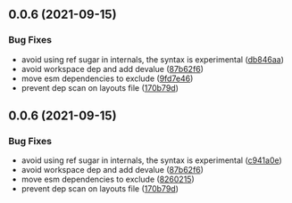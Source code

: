 ## 0.0.6 (2021-09-15)


### Bug Fixes

* avoid using ref sugar in internals, the syntax is experimental ([db846aa](https://github.com/ElMassimo/astrovite/commit/db846aa66f0dbfdbb8c69c6b9c91c391aa659235))
* avoid workspace dep and add devalue ([87b62f6](https://github.com/ElMassimo/astrovite/commit/87b62f676387f7b3493e194925f9e610cd14068e))
* move esm dependencies to exclude ([9fd7e46](https://github.com/ElMassimo/astrovite/commit/9fd7e468fabac1d86b7a3fc98c69258bbc3e1500))
* prevent dep scan on layouts file ([170b79d](https://github.com/ElMassimo/astrovite/commit/170b79d7e9e75a2fa477433b60463e722a5c91b7))



## 0.0.6 (2021-09-15)


### Bug Fixes

* avoid using ref sugar in internals, the syntax is experimental ([c941a0e](https://github.com/ElMassimo/astrovite/commit/c941a0eed3af9610d4fa20c2c790d65e8b080786))
* avoid workspace dep and add devalue ([87b62f6](https://github.com/ElMassimo/astrovite/commit/87b62f676387f7b3493e194925f9e610cd14068e))
* move esm dependencies to exclude ([8260215](https://github.com/ElMassimo/astrovite/commit/8260215a1a8396c3bfa44ab27ca0af75d52041c5))
* prevent dep scan on layouts file ([170b79d](https://github.com/ElMassimo/astrovite/commit/170b79d7e9e75a2fa477433b60463e722a5c91b7))



